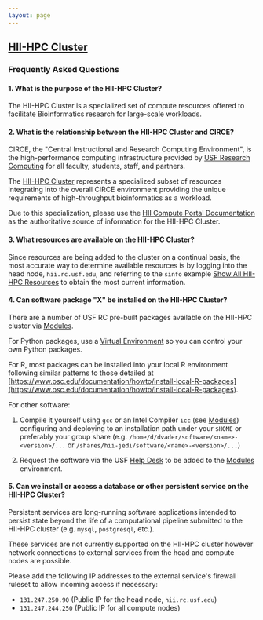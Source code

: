 ```yaml
---
layout: page
---
```


## [HII-HPC Cluster](../hii-hpc.html)

### Frequently Asked Questions

#### 1. What is the purpose of the HII-HPC Cluster?

The HII-HPC Cluster is a specialized set of compute resources offered
to facilitate Bioinformatics research for large-scale workloads.

#### 2. What is the relationship between the HII-HPC Cluster and CIRCE?

CIRCE, the "Central Instructional and Research Computing Environment",
is the high-performance computing infrastructure provided by
[USF Research Computing](http://www.usf.edu/it/research-computing/)
for all faculty, students, staff, and partners.

The [HII-HPC Cluster](../hii-hpc.html) represents a specialized subset of resources
integrating into the overall CIRCE environment providing the unique requirements of
high-throughput bioinformatics as a workload.

Due to this specialization, please use the [HII Compute Portal Documentation](https://usf-hii.github.io/)
as the authoritative source of information for the HII-HPC Cluster.

#### 3. What resources are available on the HII-HPC Cluster?

Since resources are being added to the cluster on a continual basis, the most accurate way to determine
available resources is by logging into the head node, `hii.rc.usf.edu`, and referring to
the `sinfo` example [Show All HII-HPC Resources](sinfo.html#show-all-hii-hpc-resources) to obtain the most current information.

#### 4. Can software package "X" be installed on the HII-HPC Cluster?

There are a number of USF RC pre-built packages available on the HII-HPC cluster via [Modules](modules.html).

For Python packages, use a [Virtual Environment](python-virtualenv.html) so you can control your own Python packages.

For R, most packages can be installed into your local R environment
following similar patterns to those detailed at [https://www.osc.edu/documentation/howto/install-local-R-packages](https://www.osc.edu/documentation/howto/install-local-R-packages).

For other software:

1. Compile it yourself using `gcc` or an Intel Compiler `icc` (see [Modules](modules.html)) configuring
   and deploying to an installation path under your `$HOME` or preferably your group share
   (e.g. `/home/d/dvader/software/<name>-<version>/...` or `/shares/hii-jedi/software/<name>-<version>/...`)

2. Request the software via the USF [Help Desk](help.html) to be added to the [Modules](modules.html) environment.

#### 5. Can we install or access a database or other persistent service on the HII-HPC Cluster?

Persistent services are long-running software applications intended to persist state beyond the life
of a computational pipeline submitted to the HII-HPC cluster (e.g. `mysql`, `postgresql`, etc.).

These services are not currently supported on the HII-HPC cluster however network connections
to external services from the head and compute nodes are possible.

Please add the following IP addresses to the external service's firewall ruleset to allow incoming access if necessary:

- `131.247.250.90` (Public IP for the head node, `hii.rc.usf.edu`)
- `131.247.244.250` (Public IP for all compute nodes)

